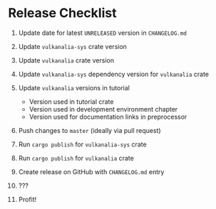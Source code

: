 # Release Checklist

1. Update date for latest `UNRELEASED` version in `CHANGELOG.md`

2. Update `vulkanalia-sys` crate version

3. Update `vulkanalia` crate version

4. Update `vulkanalia-sys` dependency version for `vulkanalia` crate

5. Update `vulkanalia` versions in tutorial
    - Version used in tutorial crate
    - Version used in development environment chapter
    - Version used for documentation links in preprocessor

6. Push changes to `master` (ideally via pull request)

7. Run `cargo publish` for `vulkanalia-sys` crate

8. Run `cargo publish` for `vulkanalia` crate

9. Create release on GitHub with `CHANGELOG.md` entry

10. ???

11. Profit!

